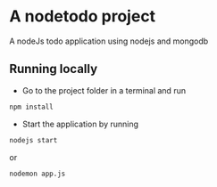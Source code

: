 # A nodetodo project
A nodeJs todo application using nodejs and mongodb

## Running locally

* Go to the project folder in a terminal and run
```sh
npm install
```
* Start the application by running
```sh
nodejs start
```
or
```sh
nodemon app.js
```


